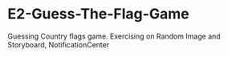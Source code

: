# E2-Guess-The-Flag-Game
 Guessing Country flags game. Exercising on Random Image and Storyboard, NotificationCenter
